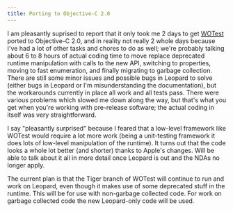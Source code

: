 ```yaml
---
title: Porting to Objective-C 2.0
---
```


I am pleasantly suprised to report that it only took me 2 days to get [WOTest](http://test.wincent.com/) ported to Objective-C 2.0, and in reality not really 2 whole days because I've had a lot of other tasks and chores to do as well; we're probably talking about 6 to 8 hours of actual coding time to move replace deprecated runtime manipulation with calls to the new API, switching to properties, moving to fast enumeration, and finally migrating to garbage collection. There are still some minor issues and possible bugs in Leopard to solve (either bugs in Leopard or I'm misunderstanding the documentation), but the workarounds currently in place all work and all tests pass. There were various problems which slowed me down along the way, but that's what you get when you're working with pre-release software; the actual coding in itself was very straightforward.

I say "pleasantly surprised" because I feared that a low-level framework like WOTest would require a lot more work (being a unit-testing framework it does lots of low-level manipulation of the runtime). It turns out that the code looks a whole lot better (and shorter) thanks to Apple's changes. Will be able to talk about it all in more detail once Leopard is out and the NDAs no longer apply.

The current plan is that the Tiger branch of WOTest will continue to run and work on Leopard, even though it makes use of some deprecated stuff in the runtime. This will be for use with non-garbage collected code. For work on garbage collected code the new Leopard-only code will be used.
